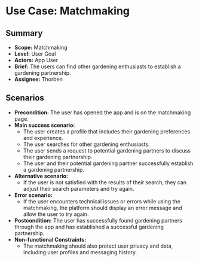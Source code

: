 # Use Case: Matchmaking

## Summary

- **Scope:** Matchmaking
- **Level:** User Goal
- **Actors:** App User
- **Brief:** The users can find other gardening enthusiasts to establish a gardening partnership.
- **Assignee:** Thorben

## Scenarios

- **Precondition:**
  The user has opened the app and is on the matchmaking page.
- **Main success scenario:**
  - The user creates a profile that includes their gardening preferences and experience.
  - The user searches for other gardening enthusiasts.
  - The user sends a request to potential gardening partners to discuss their gardening partnership.
  - The user and their potential gardening partner successfully establish a gardening partnership.
- **Alternative scenario:**
  - If the user is not satisfied with the results of their search, they can adjust their search parameters and try again.
- **Error scenario:**
  - If the user encounters technical issues or errors while using the matchmaking, the platform should display an error message and allow the user to try again.
- **Postcondition:**
  The user has successfully found gardening partners through the app and has established a successful gardening partnership.
- **Non-functional Constraints:**
  - The matchmaking should also protect user privacy and data, including user profiles and messaging history.
